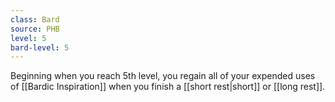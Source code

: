```yaml
---
class: Bard
source: PHB
level: 5
bard-level: 5
---
```


Beginning when you reach 5th level, you regain all of your expended uses of [[Bardic Inspiration]] when you finish a [[short rest|short]] or [[long rest]].
